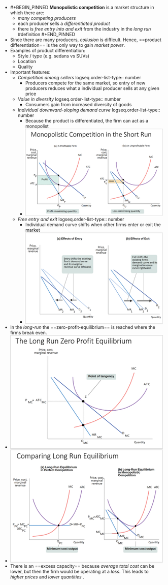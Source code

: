 - #+BEGIN_PINNED
  **Monopolistic competition** is a market structure in which there are:
  - *many competing producers*
  - each producer sells a *differentiated product*
  - there is *free entry into and exit* from the industry in the *long run* 
  #definition 
  #+END_PINNED
- Since there are many producers, *collusion* is difficult. Hence, ==product differentiation== is the only way to gain *market power*.
- Examples of product differentiation:
	- Style / type (e.g. sedans vs SUVs)
	- Location
	- Quality
- Important features:
	- *Competition among sellers* 
	  logseq.order-list-type:: number
		- Producers compete for the same market, so entry of new producers reduces what a individual producer sells at any given price
	- *Value in diversity* 
	  logseq.order-list-type:: number
		- Consumers gain from increased diversity of goods
	- *Individual downward-sloping demand curve* 
	  logseq.order-list-type:: number
		- Because the product is differentiated, the firm can act as a monopolist
		- ![image.png](../assets/image_1701677751210_0.png)
	- *Free entry and exit*
	  logseq.order-list-type:: number
		- Individual demand curve shifts when other firms enter or exit the market
		- ![image.png](../assets/image_1701678156532_0.png)
- In the *long-run* the ==zero-profit-equilibrium== is reached where the firms break even.
- ![image.png](../assets/image_1701678206461_0.png)
- ![image.png](../assets/image_1701678348374_0.png)
- There is an ==excess capacity== because *average total cost* can be lower, but then the firm would be operating at a *loss*. This leads to *higher prices* and *lower quantities* .